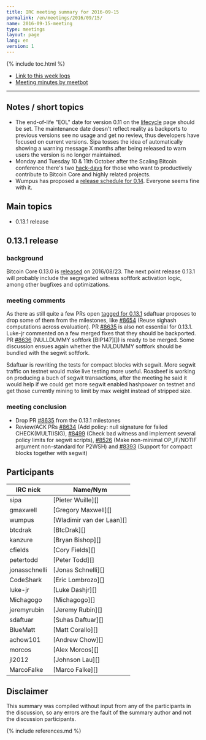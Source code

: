 ```yaml
---
title: IRC meeting summary for 2016-09-15
permalink: /en/meetings/2016/09/15/
name: 2016-09-15-meeting
type: meetings
layout: page
lang: en
version: 1
---
```

{% include toc.html %}
 
- [Link to this week logs](https://botbot.me/freenode/bitcoin-core-dev/2016-09-15/?msg=73087604&page=2)
- [Meeting minutes by meetbot](http://www.erisian.com.au/meetbot/bitcoin-core-dev/2016/bitcoin-core-dev.2016-09-15-19.01.html)
 
---
 
## Notes / short topics

- The end-of-life "EOL" date for version 0.11 on the [lifecycle](/en/lifecycle/) page should be set. The maintenance date doesn't reflect reality as backports to previous versions see no usage and get no review, thus developers have focused on current versions. Sipa tosses the idea of automatically showing a warning message X months after being released to warn users the version is no longer maintained.
- Monday and Tuesday 10 & 11th October after the Scaling Bitcoin conference there's two [hack-days](http://coredev.tech/nextmeeting_tmp.html) for those who want to productively contribute to Bitcoin Core and highly related projects.
- Wumpus has proposed a [release schedule for 0.14](https://github.com/bitcoin/bitcoin/issues/8719). Everyone seems fine with it.

## Main topics
 
- 0.13.1 release

## 0.13.1 release

### background

Bitcoin Core 0.13.0 is [released](/en/2016/08/23/release-0.13.0/) on 2016/08/23. The next point release 0.13.1 will probably include the segregated witness softfork activation logic, among other bugfixes and optimizations.

### meeting comments

As there as still quite a few PRs open [tagged for 0.13.1](https://github.com/bitcoin/bitcoin/milestone/22) sdaftuar proposes to drop some of them from the milestones, like [#8654][] (Reuse sighash computations across evaluation). PR [#8635][] is also not essential for 0.13.1. Luke-jr commented on a few merged fixes that they should be backported. PR [#8636][] (NULLDUMMY softfork [BIP147][]) is ready to be merged. Some discussion ensues again whether the NULDUMMY softfork should be bundled with the segwit softfork.

Sdaftuar is rewriting the tests for compact blocks with segwit. More segwit traffic on testnet would make live testing more useful. Roasbeef is working on producing a buch of segwit transactions, after the meeting he said it would help if we could get more segwit enabled hashpower on testnet and get those currently mining to limit by max weight instead of stripped size.

### meeting conclusion

- Drop PR [#8635][] from the 0.13.1 milestones
- Review/ACK PRs [#8634][] (Add policy: null signature for failed CHECK(MULTI)SIG), [#8499][] (Check bad witness and implement several policy limits for segwit scripts), [#8526][] (Make non-minimal OP_IF/NOTIF argument non-standard for P2WSH) and [#8393][] (Support for compact blocks together with segwit)

## Participants
 
| IRC nick        | Name/Nym                  |
|-----------------|---------------------------|
| sipa            | [Pieter Wuille][]         |
| gmaxwell        | [Gregory Maxwell][]       |
| wumpus          | [Wladimir van der Laan][] |
| btcdrak         | [BtcDrak][]               |
| kanzure         | [Bryan Bishop][]          |
| cfields         | [Cory Fields][]           |
| petertodd       | [Peter Todd][]            |
| jonasschnelli   | [Jonas Schnelli][]        |
| CodeShark       | [Eric Lombrozo][]         |
| luke-jr         | [Luke Dashjr][]           |
| Michagogo       | [Michagogo][]             |
| jeremyrubin     | [Jeremy Rubin][]          |
| sdaftuar        | [Suhas Daftuar][]         |
| BlueMatt        | [Matt Corallo][]          |
| achow101        | [Andrew Chow][]           |
| morcos          | [Alex Morcos][]           |
| jl2012          | [Johnson Lau][]           |
| MarcoFalke      | [Marco Falke][]           |

## Disclaimer
 
This summary was compiled without input from any of the participants in the discussion, so any errors are the fault of the summary author and not the discussion participants.

[#8654]: https://github.com/bitcoin/bitcoin/pull/8654
[#8635]: https://github.com/bitcoin/bitcoin/pull/8635
[#8636]: https://github.com/bitcoin/bitcoin/pull/8636
[#8634]: https://github.com/bitcoin/bitcoin/pull/8634
[#8499]: https://github.com/bitcoin/bitcoin/pull/8699
[#8526]: https://github.com/bitcoin/bitcoin/pull/8526
[#8393]: https://github.com/bitcoin/bitcoin/pull/8393

{% include references.md %}
